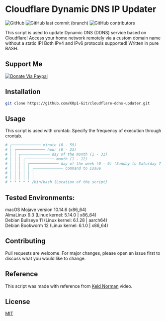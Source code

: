 # Cloudflare Dynamic DNS IP Updater
<img alt="GitHub" src="https://img.shields.io/github/license/K0p1-Git/cloudflare-ddns-updater?color=black"> <img alt="GitHub last commit (branch)" src="https://img.shields.io/github/last-commit/K0p1-Git/cloudflare-ddns-updater/main"> <img alt="GitHub contributors" src="https://img.shields.io/github/contributors/K0p1-Git/cloudflare-ddns-updater">

This script is used to update Dynamic DNS (DDNS) service based on Cloudflare! Access your home network remotely via a custom domain name without a static IP! Both IPv4 and IPv6 protocols supported! Written in pure BASH.

## Support Me
[![Donate Via Paypal](https://www.paypalobjects.com/en_US/i/btn/btn_donateCC_LG.gif)](https://www.paypal.me/Jasonkkf)

## Installation

```bash
git clone https://github.com/K0p1-Git/cloudflare-ddns-updater.git
```

## Usage
This script is used with crontab. Specify the frequency of execution through crontab.

```bash
# ┌───────────── minute (0 - 59)
# │ ┌───────────── hour (0 - 23)
# │ │ ┌───────────── day of the month (1 - 31)
# │ │ │ ┌───────────── month (1 - 12)
# │ │ │ │ ┌───────────── day of the week (0 - 6) (Sunday to Saturday 7 is also Sunday on some systems)
# │ │ │ │ │ ┌───────────── command to issue                               
# │ │ │ │ │ │
# │ │ │ │ │ │
# * * * * * /bin/bash {Location of the script}
```

## Tested Environments:
macOS Mojave version 10.14.6 (x86_64) <br />
AlmaLinux 9.3 (Linux kernel: 5.14.0 | x86_64) <br />
Debian Bullseye 11 (Linux kernel: 6.1.28 | aarch64) <br />
Debian Bookworm 12 (Linux kernel: 6.1.0 | x86_64) <br />

## Contributing
Pull requests are welcome. For major changes, please open an issue first to discuss what you would like to change.

## Reference
This script was made with reference from [Keld Norman](https://www.youtube.com/watch?v=vSIBkH7sxos) video.

## License
[MIT](https://github.com/K0p1-Git/cloudflare-ddns-updater/blob/main/LICENSE)

